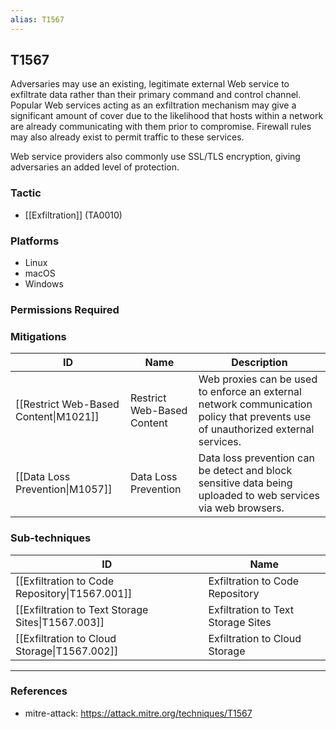 ```yaml
---
alias: T1567
---
```


## T1567

Adversaries may use an existing, legitimate external Web service to exfiltrate data rather than their primary command and control channel. Popular Web services acting as an exfiltration mechanism may give a significant amount of cover due to the likelihood that hosts within a network are already communicating with them prior to compromise. Firewall rules may also already exist to permit traffic to these services.

Web service providers also commonly use SSL/TLS encryption, giving adversaries an added level of protection.


### Tactic
- [[Exfiltration]] (TA0010)

### Platforms
- Linux
- macOS
- Windows

### Permissions Required

### Mitigations

| ID | Name | Description |
| --- | --- | --- |
| [[Restrict Web-Based Content\|M1021]] | Restrict Web-Based Content | Web proxies can be used to enforce an external network communication policy that prevents use of unauthorized external services. |
| [[Data Loss Prevention\|M1057]] | Data Loss Prevention | Data loss prevention can be detect and block sensitive data being uploaded to web services via web browsers. |

### Sub-techniques

| ID | Name |
| --- | --- |
| [[Exfiltration to Code Repository\|T1567.001]] | Exfiltration to Code Repository |
| [[Exfiltration to Text Storage Sites\|T1567.003]] | Exfiltration to Text Storage Sites |
| [[Exfiltration to Cloud Storage\|T1567.002]] | Exfiltration to Cloud Storage |


---
### References

- mitre-attack: https://attack.mitre.org/techniques/T1567
